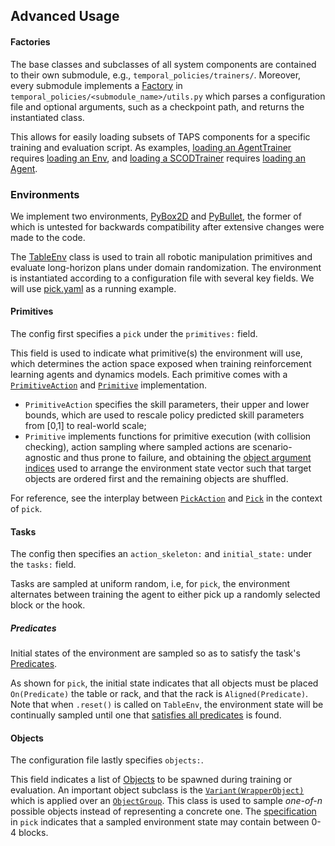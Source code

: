 ## Advanced Usage

#### Factories
The base classes and subclasses of all system components are contained to their own submodule, e.g., `temporal_policies/trainers/`. 
Moreover, every submodule implements a [Factory](https://github.com/agiachris/temporal-policies/blob/main/temporal_policies/utils/configs.py#L143) in `temporal_policies/<submodule_name>/utils.py` which parses a configuration file and optional arguments, such as a checkpoint path, and returns the instantiated class. 

This allows for easily loading subsets of TAPS components for a specific training and evaluation script. 
As examples, [loading an AgentTrainer](https://github.com/agiachris/temporal-policies/blob/main/temporal_policies/trainers/utils.py#L60) requires [loading an Env](https://github.com/agiachris/temporal-policies/blob/main/temporal_policies/envs/utils.py#L8), and [loading a SCODTrainer](https://github.com/agiachris/temporal-policies/blob/main/temporal_policies/trainers/utils.py#L123) requires [loading an Agent](https://github.com/agiachris/temporal-policies/blob/main/temporal_policies/agents/utils.py#L18). 

### Environments
We implement two environments, [PyBox2D](https://github.com/agiachris/temporal-policies/tree/main/temporal_policies/envs/pybox2d) and [PyBullet](https://github.com/agiachris/temporal-policies/tree/main/temporal_policies/envs/pybullet), the former of which is untested for backwards compatibility after extensive changes were made to the code.

The [TableEnv](https://github.com/agiachris/temporal-policies/blob/main/temporal_policies/envs/pybullet/table_env.py#L94) class is used to train all robotic manipulation primitives and evaluate long-horizon plans under domain randomization.
The environment is instantiated according to a configuration file with several key fields.
We will use [pick.yaml](https://github.com/agiachris/temporal-policies/blob/main/configs/pybullet/envs/official/primitives/pick.yaml) as a running example.

#### Primitives
The config first specifies a `pick` under the `primitives:` field.

This field is used to indicate what primitive(s) the environment will use, which determines the action space exposed when training reinforcement learning agents and dynamics models. 
Each primitive comes with a [`PrimitiveAction`](https://github.com/agiachris/temporal-policies/blob/main/temporal_policies/envs/pybullet/table/primitive_actions.py#L6) and [`Primitive`](https://github.com/agiachris/temporal-policies/blob/main/temporal_policies/envs/pybullet/table/primitives.py#L99) implementation. 
- `PrimitiveAction` specifies the skill parameters, their upper and lower bounds, which are used to rescale policy predicted skill parameters from [0,1] to real-world scale;
- `Primitive` implements functions for primitive execution (with collision checking), action sampling where sampled actions are scenario-agnostic and thus prone to failure, and obtaining the [object argument indices](https://github.com/agiachris/temporal-policies/blob/main/temporal_policies/envs/pybullet/table/primitives.py#L135) used to arrange the environment state vector such that target objects are ordered first and the remaining objects are shuffled. 

For reference, see the interplay between [`PickAction`](https://github.com/agiachris/temporal-policies/blob/main/temporal_policies/envs/pybullet/table/primitive_actions.py#L32) and [`Pick`](https://github.com/agiachris/temporal-policies/blob/main/temporal_policies/envs/pybullet/table/primitives.py#L240) in the context of `pick`.

#### Tasks
The config then specifies an `action_skeleton:` and `initial_state:` under the `tasks:` field. 

Tasks are sampled at uniform random, i.e, for `pick`, the environment alternates between training the agent to either pick up a randomly selected block or the hook.

##### Predicates
Initial states of the environment are sampled so as to satisfy the task's [Predicates](https://github.com/agiachris/temporal-policies/blob/main/temporal_policies/envs/pybullet/table/predicates.py#L22).

As shown for `pick`, the initial state indicates that all objects must be placed `On(Predicate)` the table or rack, and that the rack is `Aligned(Predicate)`.
Note that when `.reset()` is called on `TableEnv`, the environment state will be continually sampled until one that [satisfies all predicates](https://github.com/agiachris/temporal-policies/blob/9b6e51814715f56dc2c286eb550faec873e0cef3/temporal_policies/envs/pybullet/table_env.py#L647) is found. 

#### Objects
The configuration file lastly specifies `objects:`. 

This field indicates a list of [Objects](https://github.com/agiachris/temporal-policies/blob/9b6e51814715f56dc2c286eb550faec873e0cef3/temporal_policies/envs/pybullet/table/objects.py) to be spawned during training or evaluation. 
An important object subclass is the [`Variant(WrapperObject)`](https://github.com/agiachris/temporal-policies/blob/9b6e51814715f56dc2c286eb550faec873e0cef3/temporal_policies/envs/pybullet/table/objects.py#L785) which is applied over an [`ObjectGroup`](https://github.com/agiachris/temporal-policies/blob/9b6e51814715f56dc2c286eb550faec873e0cef3/temporal_policies/envs/pybullet/table/objects.py#L632).
This class is used to sample *one-of-n* possible objects instead of representing a concrete one.
The [specification](https://github.com/agiachris/temporal-policies/blob/main/configs/pybullet/envs/official/primitives/pick.yaml#L44) in `pick` indicates that a sampled environment state may contain between 0-4 blocks.
